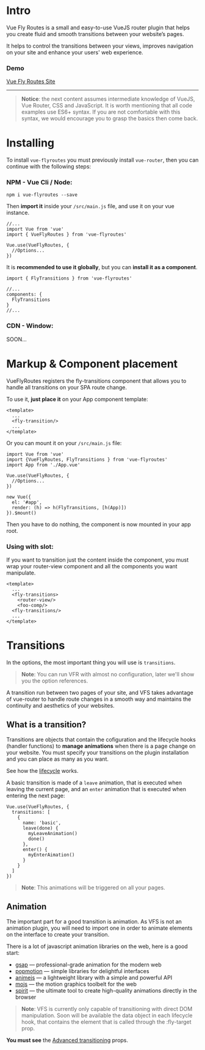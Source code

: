 # Intro

Vue Fly Routes is a small and easy-to-use VueJS router plugin that helps you create fluid and smooth transitions between your website’s pages.

It helps to control the transitions between your views, improves navigation on your site and enhance your users' web experience.

### Demo

[Vue Fly Routes Site](https://flyroutes.ml)

---

> **Notice**: the next content assumes intermediate knowledge of VueJS, Vue Router, CSS and JavaScript. It is worth mentioning that all code examples use ES6+ syntax. If you are not comfortable with this syntax, we would encourage you to grasp the basics then come back.

# Installing

To install `vue-flyroutes` you must previously install `vue-router`, then you can continue with the following steps:

### NPM - Vue Cli / Node:

    npm i vue-flyroutes --save

Then **import it** inside your `/src/main.js` file, and use it on your vue instance.

    //...
    import Vue from 'vue'
    import { VueFlyRoutes } from 'vue-flyroutes'
    
    Vue.use(VueFlyRoutes, {
      //Options...
    })

It is **recommended to use it globally**, but you can **install it as a component**.

    import { FlyTransitions } from 'vue-flyroutes'
    
    //...
    components: {
      FlyTransitions
    }
    //...

### CDN - Window:

SOON...

# Markup & Component placement

VueFlyRoutes registers the fly-transitions component that allows you to handle all transitions on your SPA route change.

To use it, **just place it** on your App component template:

    <template>
      ...
      <fly-transition/>
      ...
    </template>

Or you can mount it on your `/src/main.js` file:

    import Vue from 'vue'
    import {VueFlyRoutes, FlyTransitions } from 'vue-flyroutes'
    import App from './App.vue'

    Vue.use(VueFlyRoutes, {
      //Options...
    })

    new Vue({
      el: '#app',
      render: (h) => h(FlyTransitions, [h(App)])
    }).$mount()

Then you have to do nothing, the component is now mounted in your app root.

### Using with slot:

If you want to transition just the content inside the component, you must wrap your router-view component and all the components you want manipulate.

    <template>
      ...
      <fly-transitions>
        <router-view/>
        <foo-comp/>
      <fly-transitions/>
      ...
    </template>

# Transitions

In the options, the most important thing you will use is `transitions`.

> **Note**: You can run VFR with almost no configuration, later we'll show you the option references.

A transition run between two pages of your site, and VFS takes advantage of vue-router to handle route changes in a smooth way and maintains the continuity and aesthetics of your websites.

## What is a transition?

Transitions are objects that contain the cofiguration and the lifecycle hooks (handler functions) to **manage animations** when there is a page change on your website. You must specify your transitions on the plugin installation and you can place as many as you want.

See how the [lifecycle](/#lifecycle) works.

A basic transition is made of a `leave` animation, that is executed when leaving the current page, and an `enter` animation that is executed when entering the next page:

    Vue.use(VueFlyRoutes, {
      transitions: [
        {
          name: 'basic',
          leave(done) {
            myLeaveAnimation()
            done()
          },
          enter() {
            myEnterAimation()
          }
        }
      ]
    })

> **Note**: This animations will be triggered on all your pages.

## Animation

The important part for a good transition is animation. As VFS is not an animation plugin, you will need to import one in order to animate elements on the interface to create your transition.

There is a lot of javascript animation libraries on the web, here is a good start:

- [gsap](https://greensock.com/gsap/) — professional-grade animation for the modern web
- [popmotion](https://popmotion.io/) — simple libraries for delightful interfaces
- [animejs](https://animejs.com/) — a lightweight library with a simple and powerful API
- [mojs](https://mojs.github.io/) — the motion graphics toolbelt for the web
- [spirit](https://spiritjs.io/) — the ultimate tool to create high-quality animations directly in the browser

> **Note**: VFS is currently only capable of transitioning with direct DOM manipulation. Soon will be available the data object in each lifecycle hook, that contains the element that is called through the :fly-target prop.

**You must see** the [Advanced transitioning](/#atp) props.